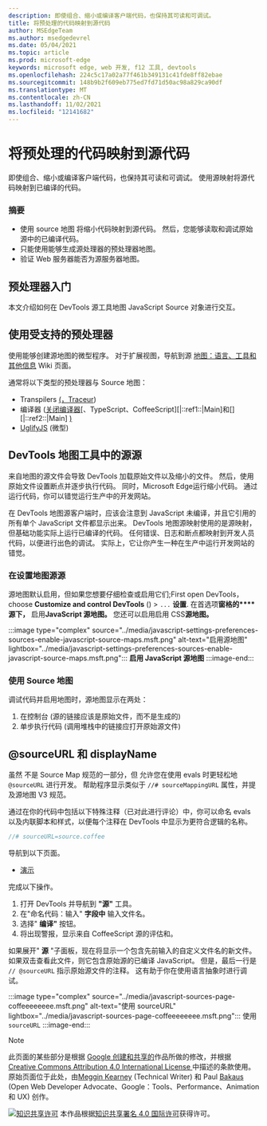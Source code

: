 ```yaml
---
description: 即使组合、缩小或编译客户端代码，也保持其可读和可调试。
title: 将预处理的代码映射到源代码
author: MSEdgeTeam
ms.author: msedgedevrel
ms.date: 05/04/2021
ms.topic: article
ms.prod: microsoft-edge
keywords: microsoft edge, web 开发, f12 工具, devtools
ms.openlocfilehash: 224c5c17a02a77f461b349131c41fde8ff82ebae
ms.sourcegitcommit: 148b9b2f609eb775ed7fd71d50ac98a829ca90df
ms.translationtype: MT
ms.contentlocale: zh-CN
ms.lasthandoff: 11/02/2021
ms.locfileid: "12141682"
---
```

<!-- Copyright Meggin Kearney and Paul Bakaus

   Licensed under the Apache License, Version 2.0 (the "License");
   you may not use this file except in compliance with the License.
   You may obtain a copy of the License at

       https://www.apache.org/licenses/LICENSE-2.0

   Unless required by applicable law or agreed to in writing, software
   distributed under the License is distributed on an "AS IS" BASIS,
   WITHOUT WARRANTIES OR CONDITIONS OF ANY KIND, either express or implied.
   See the License for the specific language governing permissions and
   limitations under the License.  -->
# <a name="map-preprocessed-code-to-source-code"></a>将预处理的代码映射到源代码

即使组合、缩小或编译客户端代码，也保持其可读和可调试。  使用源映射将源代码映射到已编译的代码。

### <a name="summary"></a>摘要

*   使用 source 地图 将缩小代码映射到源代码。  然后，您能够读取和调试原始源中的已编译代码。
*   只能使用能够生成源处理器的预处理器地图。
*   验证 Web 服务器能否为源服务器地图。

<!--todo: add link to preprocessors capable of producing Source Maps when section is available -->
<!--[]: /web/tools/setup/setup-preprocessors?#supported_preprocessors ""  -->


<!-- ====================================================================== -->
## <a name="get-started-with-preprocessors"></a>预处理器入门

本文介绍如何在 DevTools 源工具地图 JavaScript Source 对象进行交互。  <!--For a first overview of what preprocessors are, how each may help, and how Source Maps work; navigate to Set Up CSS & JS Preprocessors.  -->

<!--todo: add link to Set Up CSS & JS Preprocessors when section is available -->
<!--[]: /web/tools/setup/setup-preprocessors#debugging-and-editing-preprocessed-content ""  -->


<!-- ====================================================================== -->
## <a name="use-a-supported-preprocessor"></a>使用受支持的预处理器

使用能够创建源地图的微型程序。  <!--For the most popular options, navigate to preprocessor support section.  -->  对于扩展视图，导航到源 [地图：语言、工具和其他信息][GitHubWikiSourceMapsLanguagesTools] Wiki 页面。

<!--todo: add link to display the preprocessor support section when section is available -->
<!--[]: /web/tools/setup/setup-preprocessors?#supported_preprocessors ""  -->

通常将以下类型的预处理器与 Source 地图：

*   Transpilers [ (，Traceur][BabelJS]) [][GitHubWikiGoogleTraceurCompiler]
*   编译器 ([关闭编译器][GitHubGoogleClosureCompiler][、TypeScript、CoffeeScript][|::ref1::|Main]和[][|::ref2::|Main] [) ][DartMain]
*   [UglifyJS][GitHubMishooUglifyJS] (微型) 


<!-- ====================================================================== -->
## <a name="source-maps-in-devtools-sources-tool"></a>DevTools 地图工具中的源源

来自地图的源文件会导致 DevTools 加载原始文件以及缩小的文件。  然后，使用原始文件设置断点并逐步执行代码。  同时，Microsoft Edge运行缩小代码。  通过运行代码，你可以错觉运行生产中的开发网站。

在 DevTools 地图源客户端时，应该会注意到 JavaScript 未编译，并且它引用的所有单个 JavaScript 文件都显示出来。  DevTools 地图源映射使用的是源映射，但基础功能实际上运行已编译的代码。  任何错误、日志和断点都映射到开发人员代码，以便进行出色的调试。  实际上，它让你产生一种在生产中运行开发网站的错觉。

### <a name="enable-source-maps-in-settings"></a>在设置地图源源

源地图默认启用<!-- (as of Microsoft Edge 39)-->，但如果您想要仔细检查或启用它们;First open DevTools， choose **Customize and control DevTools** () > `...` **设置**.  在首选项**窗格的****源下，** 启用**JavaScript 源地图。**  您还可以启用启用 CSS**源地图。**

:::image type="complex" source="../media/javascript-settings-preferences-sources-enable-javascript-source-maps.msft.png" alt-text="启用源地图" lightbox="../media/javascript-settings-preferences-sources-enable-javascript-source-maps.msft.png":::
   **启用 JavaScript 源地图**
:::image-end:::

### <a name="debugging-with-source-maps"></a>使用 Source 地图

调试代码并启用地图时，源地图显示在两处：

1.  在控制台 (源的链接应该是原始文件，而不是生成的) 
1.  单步执行代码 (调用堆栈中的链接应打开原始源文件) 

<!--todo: add link to debugging your code when section is available -->
<!--[DebugBreakpointsStepCode]: ../debug/breakpoints/step-code.md ""  -->


<!-- ====================================================================== -->
## <a name="sourceurl-and-displayname"></a>@sourceURL 和 displayName

虽然 不是 Source Map 规范的一部分，但 允许您在使用 evals 时更轻松地 `@sourceURL` 进行开发。  帮助程序显示类似于 `//# sourceMappingURL` 属性，并提及源地图 V3 规范。

通过在你的代码中包括以下特殊注释（已对此进行评论）中，你可以命名 evals 以及内联脚本和样式，以便每个注释在 DevTools 中显示为更符合逻辑的名称。

```javascript
//# sourceURL=source.coffee
```

导航到以下页面。

*   [演示][CssNinjaDemoSourceMapping]

完成以下操作。

1.  打开 DevTools 并导航到 **"源"** 工具。
1.  在"命名代码：输入" **字段中** 输入文件名。
1.  选择" **编译"** 按钮。
1.  将出现警报，显示来自 CoffeeScript 源的评估和。

如果展开" **源** "子面板，现在将显示一个包含先前输入的自定义文件名的新文件。  如果双击查看此文件，则它包含原始源的已编译 JavaScript。  但是，最后一行是 `// @sourceURL` 指示原始源文件的注释。  这有助于你在使用语言抽象时进行调试。

:::image type="complex" source="../media/javascript-sources-page-coffeeeeeeee.msft.png" alt-text="使用 sourceURL" lightbox="../media/javascript-sources-page-coffeeeeeeee.msft.png":::
   使用 `sourceURL`
:::image-end:::


<!-- ====================================================================== -->
<!-- links -->
[BabelJS]: https://babeljs.io "一个 JavaScript 编译器"

[CoffeeScriptMain]: https://coffeescript.org "CoffeeScript"

[CssNinjaDemoSourceMapping]: https://www.thecssninja.com/demo/source_mapping/compile.html "//# sourceURL eval 命名的简单示例"

[DartMain]: https://www.dartlang.org "英语（英语）"

[GitHubGoogleClosureCompiler]: https://github.com/google/closure-compiler "google/closure-compiler |GitHub"

[GitHubMishooUglifyJS]: https://github.com/mishoo/UglifyJS "mishoo/UglifyJS |GitHub"

[GitHubWikiSourceMapsLanguagesTools]: https://github.com/ryanseddon/source-map/wiki/Source-maps:-languages,-tools-and-other-info "源地图：语言、工具和其他|GitHub Wiki"

[GitHubWikiGoogleTraceurCompiler]: https://github.com/google/traceur-compiler/wiki/Getting-Started "入门 - google/traceur-compiler |GitHub Wiki"

[TypeScriptMain]: https://www.typescriptlang.org "TypeScript"


<!-- ====================================================================== -->
> [!NOTE]
> 此页面的某些部分是根据 [Google 创建和共享的][GoogleSitePolicies]作品所做的修改，并根据[ Creative Commons Attribution 4.0 International License ][CCA4IL]中描述的条款使用。
> 原始页面位于此处，[](https://developers.google.com/web/tools/chrome-devtools/javascript/source-maps)由[Meggin Kearney][MegginKearney] (Technical Writer) 和 Paul [Bakaus][PaulBakaus] (Open Web Developer Advocate、Google：Tools、Performance、Animation 和 UX) 创作。

[![知识共享许可][CCby4Image]][CCA4IL] 本作品根据[知识共享署名 4.0 国际许可][CCA4IL]获得许可。

[CCA4IL]: https://creativecommons.org/licenses/by/4.0
[CCby4Image]: https://i.creativecommons.org/l/by/4.0/88x31.png
[GoogleSitePolicies]: https://developers.google.com/terms/site-policies
[KayceBasques]: https://developers.google.com/web/resources/contributors#kayce-basques
[MegginKearney]: https://developers.google.com/web/resources/contributors#meggin-kearney
[PaulBakaus]: https://developers.google.com/web/resources/contributors#paul-bakaus
